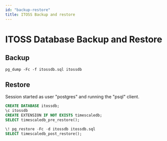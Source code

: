 ```yaml
---
id: "backup-restore"
title: ITOSS Backup and restore
---
```

# ITOSS Database Backup and Restore

## Backup

```shell
pg_dump -Fc -f itossdb.sql itossdb
```

## Restore

Session started as user "postgres" and running the "psql" client.

```sql
CREATE DATABASE itossdb;
\c itossdb
CREATE EXTENSION IF NOT EXISTS timescaledb;
SELECT timescaledb_pre_restore();

\! pg_restore -Fc -d itossdb itossdb.sql
SELECT timescaledb_post_restore();
```
